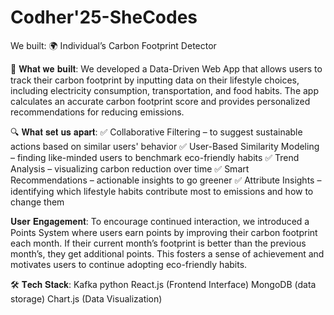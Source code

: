 # Codher'25-SheCodes

We built:
🌍 Individual’s Carbon Footprint Detector

📌 𝐖𝐡𝐚𝐭 𝐰𝐞 𝐛𝐮𝐢𝐥𝐭:
We developed a Data-Driven Web App that allows users to track their carbon footprint by inputting data on their lifestyle choices, including electricity consumption, transportation, and food habits. The app calculates an accurate carbon footprint score and provides personalized recommendations for reducing emissions.

🔍 𝐖𝐡𝐚𝐭 𝐬𝐞𝐭 𝐮𝐬 𝐚𝐩𝐚𝐫𝐭:
✅ Collaborative Filtering – to suggest sustainable actions based on similar users' behavior
✅ User-Based Similarity Modeling – finding like-minded users to benchmark eco-friendly habits
✅ Trend Analysis – visualizing carbon reduction over time
✅ Smart Recommendations – actionable insights to go greener
✅ Attribute Insights – identifying which lifestyle habits contribute most to emissions and how to change them

𝐔𝐬𝐞𝐫 𝐄𝐧𝐠𝐚𝐠𝐞𝐦𝐞𝐧𝐭:
To encourage continued interaction, we introduced a Points System where users earn points by improving their carbon footprint each month. If their current month’s footprint is better than the previous month’s, they get additional points. This fosters a sense of achievement and motivates users to continue adopting eco-friendly habits.

🛠 𝐓𝐞𝐜𝐡 𝐒𝐭𝐚𝐜𝐤:
Kafka
python
React.js (Frontend Interface)
MongoDB (data storage)
Chart.js (Data Visualization)
